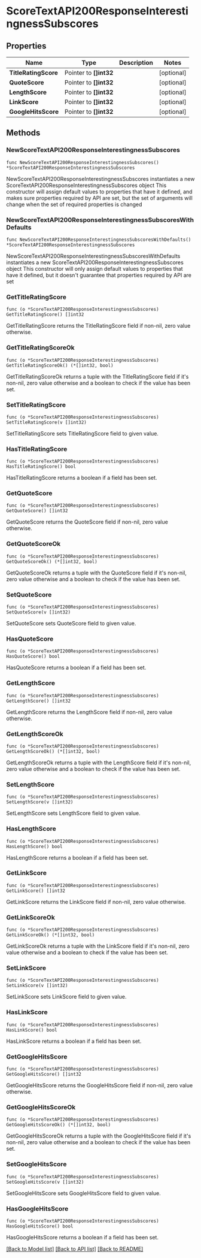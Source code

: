 # ScoreTextAPI200ResponseInterestingnessSubscores

## Properties

Name | Type | Description | Notes
------------ | ------------- | ------------- | -------------
**TitleRatingScore** | Pointer to **[]int32** |  | [optional] 
**QuoteScore** | Pointer to **[]int32** |  | [optional] 
**LengthScore** | Pointer to **[]int32** |  | [optional] 
**LinkScore** | Pointer to **[]int32** |  | [optional] 
**GoogleHitsScore** | Pointer to **[]int32** |  | [optional] 

## Methods

### NewScoreTextAPI200ResponseInterestingnessSubscores

`func NewScoreTextAPI200ResponseInterestingnessSubscores() *ScoreTextAPI200ResponseInterestingnessSubscores`

NewScoreTextAPI200ResponseInterestingnessSubscores instantiates a new ScoreTextAPI200ResponseInterestingnessSubscores object
This constructor will assign default values to properties that have it defined,
and makes sure properties required by API are set, but the set of arguments
will change when the set of required properties is changed

### NewScoreTextAPI200ResponseInterestingnessSubscoresWithDefaults

`func NewScoreTextAPI200ResponseInterestingnessSubscoresWithDefaults() *ScoreTextAPI200ResponseInterestingnessSubscores`

NewScoreTextAPI200ResponseInterestingnessSubscoresWithDefaults instantiates a new ScoreTextAPI200ResponseInterestingnessSubscores object
This constructor will only assign default values to properties that have it defined,
but it doesn't guarantee that properties required by API are set

### GetTitleRatingScore

`func (o *ScoreTextAPI200ResponseInterestingnessSubscores) GetTitleRatingScore() []int32`

GetTitleRatingScore returns the TitleRatingScore field if non-nil, zero value otherwise.

### GetTitleRatingScoreOk

`func (o *ScoreTextAPI200ResponseInterestingnessSubscores) GetTitleRatingScoreOk() (*[]int32, bool)`

GetTitleRatingScoreOk returns a tuple with the TitleRatingScore field if it's non-nil, zero value otherwise
and a boolean to check if the value has been set.

### SetTitleRatingScore

`func (o *ScoreTextAPI200ResponseInterestingnessSubscores) SetTitleRatingScore(v []int32)`

SetTitleRatingScore sets TitleRatingScore field to given value.

### HasTitleRatingScore

`func (o *ScoreTextAPI200ResponseInterestingnessSubscores) HasTitleRatingScore() bool`

HasTitleRatingScore returns a boolean if a field has been set.

### GetQuoteScore

`func (o *ScoreTextAPI200ResponseInterestingnessSubscores) GetQuoteScore() []int32`

GetQuoteScore returns the QuoteScore field if non-nil, zero value otherwise.

### GetQuoteScoreOk

`func (o *ScoreTextAPI200ResponseInterestingnessSubscores) GetQuoteScoreOk() (*[]int32, bool)`

GetQuoteScoreOk returns a tuple with the QuoteScore field if it's non-nil, zero value otherwise
and a boolean to check if the value has been set.

### SetQuoteScore

`func (o *ScoreTextAPI200ResponseInterestingnessSubscores) SetQuoteScore(v []int32)`

SetQuoteScore sets QuoteScore field to given value.

### HasQuoteScore

`func (o *ScoreTextAPI200ResponseInterestingnessSubscores) HasQuoteScore() bool`

HasQuoteScore returns a boolean if a field has been set.

### GetLengthScore

`func (o *ScoreTextAPI200ResponseInterestingnessSubscores) GetLengthScore() []int32`

GetLengthScore returns the LengthScore field if non-nil, zero value otherwise.

### GetLengthScoreOk

`func (o *ScoreTextAPI200ResponseInterestingnessSubscores) GetLengthScoreOk() (*[]int32, bool)`

GetLengthScoreOk returns a tuple with the LengthScore field if it's non-nil, zero value otherwise
and a boolean to check if the value has been set.

### SetLengthScore

`func (o *ScoreTextAPI200ResponseInterestingnessSubscores) SetLengthScore(v []int32)`

SetLengthScore sets LengthScore field to given value.

### HasLengthScore

`func (o *ScoreTextAPI200ResponseInterestingnessSubscores) HasLengthScore() bool`

HasLengthScore returns a boolean if a field has been set.

### GetLinkScore

`func (o *ScoreTextAPI200ResponseInterestingnessSubscores) GetLinkScore() []int32`

GetLinkScore returns the LinkScore field if non-nil, zero value otherwise.

### GetLinkScoreOk

`func (o *ScoreTextAPI200ResponseInterestingnessSubscores) GetLinkScoreOk() (*[]int32, bool)`

GetLinkScoreOk returns a tuple with the LinkScore field if it's non-nil, zero value otherwise
and a boolean to check if the value has been set.

### SetLinkScore

`func (o *ScoreTextAPI200ResponseInterestingnessSubscores) SetLinkScore(v []int32)`

SetLinkScore sets LinkScore field to given value.

### HasLinkScore

`func (o *ScoreTextAPI200ResponseInterestingnessSubscores) HasLinkScore() bool`

HasLinkScore returns a boolean if a field has been set.

### GetGoogleHitsScore

`func (o *ScoreTextAPI200ResponseInterestingnessSubscores) GetGoogleHitsScore() []int32`

GetGoogleHitsScore returns the GoogleHitsScore field if non-nil, zero value otherwise.

### GetGoogleHitsScoreOk

`func (o *ScoreTextAPI200ResponseInterestingnessSubscores) GetGoogleHitsScoreOk() (*[]int32, bool)`

GetGoogleHitsScoreOk returns a tuple with the GoogleHitsScore field if it's non-nil, zero value otherwise
and a boolean to check if the value has been set.

### SetGoogleHitsScore

`func (o *ScoreTextAPI200ResponseInterestingnessSubscores) SetGoogleHitsScore(v []int32)`

SetGoogleHitsScore sets GoogleHitsScore field to given value.

### HasGoogleHitsScore

`func (o *ScoreTextAPI200ResponseInterestingnessSubscores) HasGoogleHitsScore() bool`

HasGoogleHitsScore returns a boolean if a field has been set.


[[Back to Model list]](../README.md#documentation-for-models) [[Back to API list]](../README.md#documentation-for-api-endpoints) [[Back to README]](../README.md)


